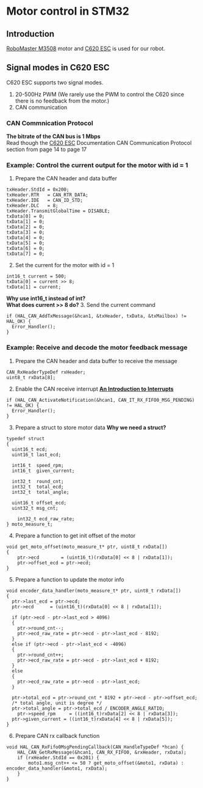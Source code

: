 # Motor control in STM32

## Introduction
[RoboMaster M3508](https://github.com/RoboGrinder-ECE/Motor_Control/blob/master/Document/RoboMaster%20M3508%20P19%20Brushless%20DC%20Gear%20Motor%20V1.0.pdf)
 motor and 
 [C620 ESC](https://github.com/RoboGrinder-ECE/Motor_Control/blob/master/Document/RoboMaster%20C620%20Brushless%20DC%20Motor%20Speed%20Controller%20V1.01.pdf)
 is used for our robot. 

## Signal modes in C620 ESC
C620 ESC supports two signal modes.
1. 20-500Hz PWM (We rarely use the PWM to control the C620 since there is no feedback from the motor.)
2. CAN communication

### CAN Commnication Protocol
**The bitrate of the CAN bus is 1 Mbps**  
Read though the
[C620 ESC](https://github.com/RoboGrinder-ECE/Motor_Control/blob/master/Document/RoboMaster%20C620%20Brushless%20DC%20Motor%20Speed%20Controller%20V1.01.pdf)
Documentation CAN Communication Protocol section from page 14 to page 17

### Example: Control the current output for the motor with id = 1
1. Prepare the CAN header and data buffer
```
txHeader.StdId = 0x200;
txHeader.RTR   = CAN_RTR_DATA;
txHeader.IDE   = CAN_ID_STD;
txHeader.DLC   = 8;
txHeader.TransmitGlobalTime = DISABLE;
txData[0] = 0;
txData[1] = 0;
txData[2] = 0;
txData[3] = 0;
txData[4] = 0;
txData[5] = 0;
txData[6] = 0;
txData[7] = 0;
```
2. Set the current for the motor with id = 1
```
int16_t current = 500;
txData[0] = current >> 8;
txData[1] = current;
```
**Why use int16_t instead of int?**  
**What does current >> 8 do?**
3. Send the current command
```
if (HAL_CAN_AddTxMessage(&hcan1, &txHeader, txData, &txMailbox) != HAL_OK) {
  Error_Handler();
}
```

### Example: Receive and decode the motor feedback message
1. Prepare the CAN header and data buffer to receive the message
```
CAN_RxHeaderTypeDef rxHeader;
uint8_t rxData[8];
```
2. Enable the CAN receive interrupt
[**An Introduction to Interrupts**](https://www.youtube.com/watch?v=jMnuQMYR3Ro)
```
if (HAL_CAN_ActivateNotification(&hcan1, CAN_IT_RX_FIFO0_MSG_PENDING) != HAL_OK) {
  Error_Handler();
}
```
3. Prepare a struct to store motor data
**Why we need a struct?**
```
typedef struct
{
  uint16_t ecd;
  uint16_t last_ecd;
  
  int16_t  speed_rpm;
  int16_t  given_current;

  int32_t  round_cnt;
  int32_t  total_ecd;
  int32_t  total_angle;
  
  uint16_t offset_ecd;
  uint32_t msg_cnt;
	
	int32_t ecd_raw_rate;
} moto_measure_t;
```
4. Prepare a function to get init offset of the motor
```
void get_moto_offset(moto_measure_t* ptr, uint8_t rxData[])
{
    ptr->ecd        = (uint16_t)(rxData[0] << 8 | rxData[1]);
    ptr->offset_ecd = ptr->ecd;
}

```
5. Prepare a function to update the motor info
```
void encoder_data_handler(moto_measure_t* ptr, uint8_t rxData[])
{
  ptr->last_ecd = ptr->ecd;
  ptr->ecd      = (uint16_t)(rxData[0] << 8 | rxData[1]);
  
  if (ptr->ecd - ptr->last_ecd > 4096)
  {
    ptr->round_cnt--;
    ptr->ecd_raw_rate = ptr->ecd - ptr->last_ecd - 8192;
  }
  else if (ptr->ecd - ptr->last_ecd < -4096)
  {
    ptr->round_cnt++;
    ptr->ecd_raw_rate = ptr->ecd - ptr->last_ecd + 8192;
  }
  else
  {
    ptr->ecd_raw_rate = ptr->ecd - ptr->last_ecd;
  }

  ptr->total_ecd = ptr->round_cnt * 8192 + ptr->ecd - ptr->offset_ecd;
  /* total angle, unit is degree */
  ptr->total_angle = ptr->total_ecd / ENCODER_ANGLE_RATIO;
	ptr->speed_rpm     = ((int16_t)rxData[2] << 8 | rxData[3]);
  ptr->given_current = ((int16_t)rxData[4] << 8 | rxData[5]);
}
```
6. Prepare CAN rx callback function
```
void HAL_CAN_RxFifo0MsgPendingCallback(CAN_HandleTypeDef *hcan) {
	HAL_CAN_GetRxMessage(&hcan1, CAN_RX_FIFO0, &rxHeader, rxData);
	if (rxHeader.StdId == 0x201) {
		moto1.msg_cnt++ <= 50 ? get_moto_offset(&moto1, rxData) : encoder_data_handler(&moto1, rxData);
	}
}
```


